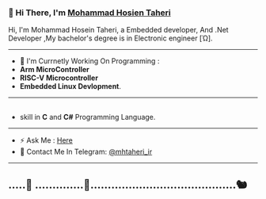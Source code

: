 ### 👋 Hi There, I'm [Mohammad Hosien Taheri](https://github.com/hardphoenix) 

Hi, I'm Mohammad Hosein Taheri, a Embedded developer, And .Net Developer ,My bachelor's degree is in Electronic engineer [Ώ].

-------------------


- 🔭 I'm Currnetly Working On Programming : 
- **Arm MicroController**
- **RISC-V Microcontroller** 
- **Embedded Linux Devlopment**.
------------------
##
-  skill in **C**  and **C#** Programming Language.
-------------------
- ⚡ Ask Me : [Here](https://github.com/hardphoenix/hardphoenix/issues/1)
- 🔗 Contact Me In Telegram: [@mhtaheri_ir](https://t.me/mhtaheri_ir)
-------------------
## .....🌰 ..............🌰..........................................🐿
